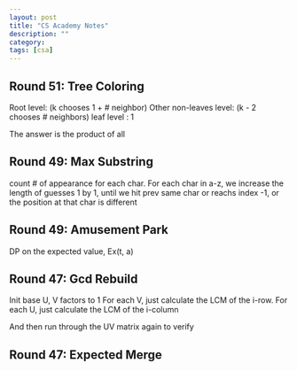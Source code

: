```yaml
---
layout: post
title: "CS Academy Notes"
description: ""
category: 
tags: [csa]
---
```


Round 51: Tree Coloring
---------
Root level: (k chooses 1 +  # neighbor)
Other non-leaves level: (k - 2 chooses # neighbors)
leaf level : 1

The answer is the product of all

Round 49: Max Substring
--------
count # of appearance for each char. For each char in a-z,
we increase the length of guesses 1 by 1, until we hit prev same char or reachs index -1, or the position at that char is different


Round 49: Amusement Park 
-------
DP on the expected value, Ex(t, a)

Round 47: Gcd Rebuild
--------
Init base U, V factors to 1
For each V, just calculate the LCM of the i-row. 
For each U, just calculate the LCM of the i-column

And then run through the UV matrix again to verify


Round 47: Expected Merge
---------


